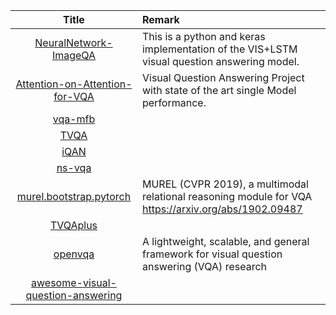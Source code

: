 | Title | Remark |
| :----: | :---- |
| [NeuralNetwork-ImageQA](https://github.com/ayushoriginal/NeuralNetwork-ImageQA)|This is a python and keras implementation of the VIS+LSTM visual question answering model.|
|[Attention-on-Attention-for-VQA](https://github.com/SinghJasdeep/Attention-on-Attention-for-VQA)|Visual Question Answering Project with state of the art single Model performance.|
|[vqa-mfb](https://github.com/yuzcccc/vqa-mfb)|
|[TVQA](https://github.com/jayleicn/TVQA)|
|[iQAN](https://github.com/yikang-li/iQAN)|
|[ns-vqa](https://github.com/kexinyi/ns-vqa)|
|[murel.bootstrap.pytorch](https://github.com/Cadene/murel.bootstrap.pytorch)|MUREL (CVPR 2019), a multimodal relational reasoning module for VQA https://arxiv.org/abs/1902.09487|
|[TVQAplus](https://github.com/jayleicn/TVQAplus)|
|[openvqa](https://github.com/MILVLG/openvqa)|A lightweight, scalable, and general framework for visual question answering (VQA) research|
|[awesome-visual-question-answering](https://github.com/jokieleung/awesome-visual-question-answering)|








